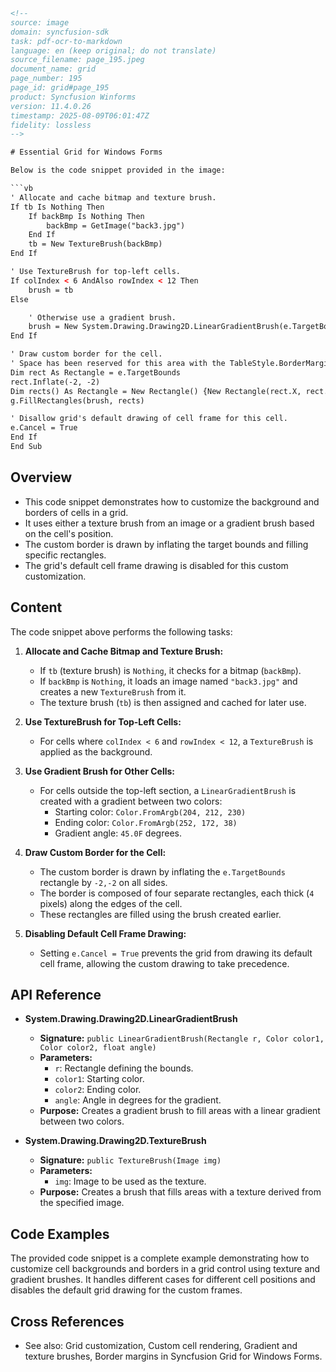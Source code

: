 ```html
<!-- 
source: image
domain: syncfusion-sdk
task: pdf-ocr-to-markdown
language: en (keep original; do not translate)
source_filename: page_195.jpeg
document_name: grid
page_number: 195
page_id: grid#page_195
product: Syncfusion Winforms
version: 11.4.0.26
timestamp: 2025-08-09T06:01:47Z
fidelity: lossless
-->

# Essential Grid for Windows Forms

Below is the code snippet provided in the image:

```vb
' Allocate and cache bitmap and texture brush.
If tb Is Nothing Then
    If backBmp Is Nothing Then
        backBmp = GetImage("back3.jpg")
    End If
    tb = New TextureBrush(backBmp)
End If

' Use TextureBrush for top-left cells.
If colIndex < 6 AndAlso rowIndex < 12 Then
    brush = tb
Else

    ' Otherwise use a gradient brush.
    brush = New System.Drawing.Drawing2D.LinearGradientBrush(e.TargetBounds, Color.FromArgb(204, 212, 230), Color.FromArgb(252, 172, 38), 45.0F)
End If

' Draw custom border for the cell.
' Space has been reserved for this area with the TableStyle.BorderMargins property.
Dim rect As Rectangle = e.TargetBounds
rect.Inflate(-2, -2)
Dim rects() As Rectangle = New Rectangle() {New Rectangle(rect.X, rect.Y, rect.Width, 4), New Rectangle(rect.X, rect.Y, 4, rect.Height), New Rectangle(rect.Right - 4, rect.Y, 4, rect.Height), New Rectangle(rect.X, rect.Bottom - 4, rect.Width, 4)}
g.FillRectangles(brush, rects)

' Disallow grid's default drawing of cell frame for this cell.
e.Cancel = True
End If
End Sub
```

## Overview

- This code snippet demonstrates how to customize the background and borders of cells in a grid.
- It uses either a texture brush from an image or a gradient brush based on the cell's position.
- The custom border is drawn by inflating the target bounds and filling specific rectangles.
- The grid's default cell frame drawing is disabled for this custom customization.

## Content

The code snippet above performs the following tasks:

1. **Allocate and Cache Bitmap and Texture Brush:**
   - If `tb` (texture brush) is `Nothing`, it checks for a bitmap (`backBmp`).
   - If `backBmp` is `Nothing`, it loads an image named `"back3.jpg"` and creates a new `TextureBrush` from it.
   - The texture brush (`tb`) is then assigned and cached for later use.

2. **Use TextureBrush for Top-Left Cells:**
   - For cells where `colIndex < 6` and `rowIndex < 12`, a `TextureBrush` is applied as the background.

3. **Use Gradient Brush for Other Cells:**
   - For cells outside the top-left section, a `LinearGradientBrush` is created with a gradient between two colors:
     - Starting color: `Color.FromArgb(204, 212, 230)`
     - Ending color: `Color.FromArgb(252, 172, 38)`
     - Gradient angle: `45.0F` degrees.

4. **Draw Custom Border for the Cell:**
   - The custom border is drawn by inflating the `e.TargetBounds` rectangle by `-2,-2` on all sides.
   - The border is composed of four separate rectangles, each thick (`4` pixels) along the edges of the cell.
   - These rectangles are filled using the brush created earlier.

5. **Disabling Default Cell Frame Drawing:**
   - Setting `e.Cancel = True` prevents the grid from drawing its default cell frame, allowing the custom drawing to take precedence.

## API Reference

- **System.Drawing.Drawing2D.LinearGradientBrush**
  - **Signature:** `public LinearGradientBrush(Rectangle r, Color color1, Color color2, float angle)`
  - **Parameters:**
    - `r`: Rectangle defining the bounds.
    - `color1`: Starting color.
    - `color2`: Ending color.
    - `angle`: Angle in degrees for the gradient.
  - **Purpose:** Creates a gradient brush to fill areas with a linear gradient between two colors.

- **System.Drawing.Drawing2D.TextureBrush**
  - **Signature:** `public TextureBrush(Image img)`
  - **Parameters:**
    - `img`: Image to be used as the texture.
  - **Purpose:** Creates a brush that fills areas with a texture derived from the specified image.

## Code Examples

The provided code snippet is a complete example demonstrating how to customize cell backgrounds and borders in a grid control using texture and gradient brushes. It handles different cases for different cell positions and disables the default grid drawing for the custom frames.

## Cross References

- See also: Grid customization, Custom cell rendering, Gradient and texture brushes, Border margins in Syncfusion Grid for Windows Forms.

<!-- tags: [syncfusion, grid, windowsforms, customization, rendering, texturebrush, lineargradientbrush] keywords: [cell background, custom border, texture brush, gradient brush, border margins, grid customization, windows forms, Syncfusion] -->
```